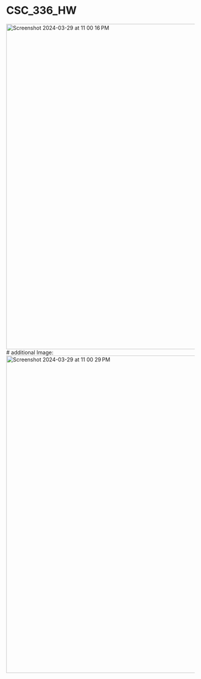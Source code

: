 # CSC_336_HW
<img width="867" alt="Screenshot 2024-03-29 at 11 00 16 PM" src="https://github.com/Pretam07/CSC_336_HW/assets/124476328/213daea4-39b8-4e46-bd8c-2b7b6994f0c9">
# additional Image:
<img width="846" alt="Screenshot 2024-03-29 at 11 00 29 PM" src="https://github.com/Pretam07/CSC_336_HW/assets/124476328/a985285d-e0d6-497a-800c-8847a10ecb4f">
